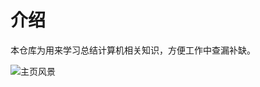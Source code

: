 # 介绍

本仓库为用来学习总结计算机相关知识，方便工作中查漏补缺。

![主页风景](http://pic.craboss.cn/%E4%B8%BB%E9%A1%B5%E9%A3%8E%E6%99%AF.jpg)
